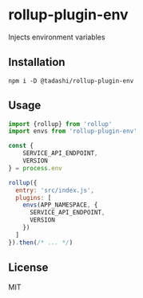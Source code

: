 # rollup-plugin-env

Injects environment variables


## Installation

```
npm i -D @tadashi/rollup-plugin-env
```


## Usage

```js
import {rollup} from 'rollup'
import envs from 'rollup-plugin-env'

const {
	SERVICE_API_ENDPOINT,
	VERSION
} = process.env

rollup({
  entry: 'src/index.js',
  plugins: [
    envs(APP_NAMESPACE, {
      SERVICE_API_ENDPOINT,
      VERSION
    })
  ]
}).then(/* ... */)
```


## License

MIT
